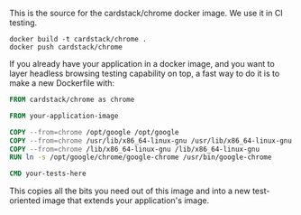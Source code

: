 This is the source for the cardstack/chrome docker image. We use it in CI testing. 

    docker build -t cardstack/chrome .
    docker push cardstack/chrome

If you already have your application in a docker image, and you want to layer headless browsing testing capability on top, a fast way to do it is to make a new Dockerfile with:

```Dockerfile
FROM cardstack/chrome as chrome

FROM your-application-image

COPY --from=chrome /opt/google /opt/google
COPY --from=chrome /usr/lib/x86_64-linux-gnu /usr/lib/x86_64-linux-gnu
COPY --from=chrome /lib/x86_64-linux-gnu /lib/x86_64-linux-gnu
RUN ln -s /opt/google/chrome/google-chrome /usr/bin/google-chrome

CMD your-tests-here

```

This copies all the bits you need out of this image and into a new test-oriented image that extends your application's image.


